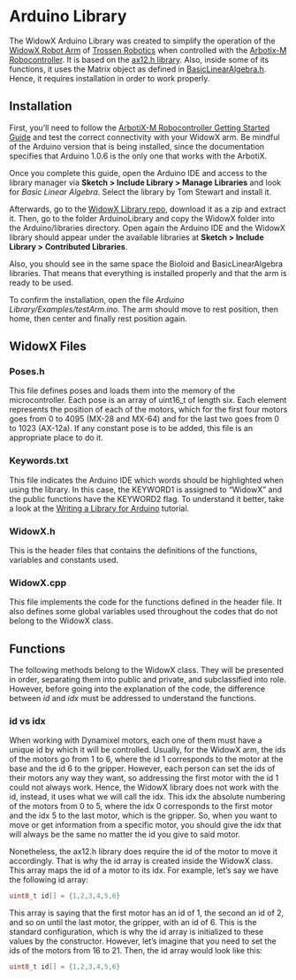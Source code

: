 # Arduino Library

The WidowX Arduino Library was created to simplify the operation of the [WidowX Robot Arm](https://www.trossenrobotics.com/widowxrobotarm) of [Trossen Robotics](https://www.trossenrobotics.com/) when controlled with the [Arbotix-M Robocontroller](https://learn.trossenrobotics.com/arbotix). It is based on the [ax12.h library](https://github.com/vanadiumlabs/arbotix/blob/master/libraries/Bioloid/ax12.h). Also, inside some of its functions, it uses the Matrix object as defined in [BasicLinearAlgebra.h](https://github.com/tomstewart89/BasicLinearAlgebra). Hence, it requires installation in order to work properly.

## Installation

First, you’ll need to follow the [ArbotiX-M Robocontroller Getting Started Guide](https://learn.trossenrobotics.com/arbotix/arbotix-quick-start.html) and test the correct connectivity with your WidowX arm. Be mindful of the Arduino version that is being installed, since the documentation specifies that Arduino 1.0.6 is the only one that works with the ArbotiX.

Once you complete this guide, open the Arduino IDE and access to the library manager via **Sketch > Include Library > Manage Libraries** and look for _Basic Linear Algebra_. Select the library by Tom Stewart and install it.

Afterwards, go to the [WidowX Library repo](https://github.com/LeninSG21/WidowX), download it as a zip and extract it. Then, go to the folder ArduinoLibrary and copy the WidowX folder into the Arduino/libraries directory. Open again the Arduino IDE and the WidowX library should appear under the available libraries at **Sketch > Include Library > Contributed Libraries**.

Also, you should see in the same space the Bioloid and BasicLinearAlgebra libraries. That means that everything is installed properly and that the arm is ready to be used.

To confirm the installation, open the file _Arduino Library/Examples/testArm.ino._ The arm should move to rest position, then home, then center and finally rest position again.

## WidowX Files

### Poses.h

This file defines poses and loads them into the memory of the microcontroller. Each pose is an array of uint16_t of length six. Each element represents the position of each of the motors, which for the first four motors goes from 0 to 4095 (MX-28 and MX-64) and for the last two goes from 0 to 1023 (AX-12a). If any constant pose is to be added, this file is an appropriate place to do it.

### Keywords.txt

This file indicates the Arduino IDE which words should be highlighted when using the library. In this case, the KEYWORD1 is assigned to “WidowX” and the public functions have the KEYWORD2 flag. To understand it better, take a look at the [Writing a Library for Arduino](https://www.arduino.cc/en/Hacking/LibraryTutorial) tutorial.

### WidowX.h

This is the header files that contains the definitions of the functions, variables and constants used.

### WidowX.cpp

This file implements the code for the functions defined in the header file. It also defines some global variables used throughout the codes that do not belong to the WidowX class.

## Functions

The following methods belong to the WidowX class. They will be presented in order, separating them into public and private, and subclassified into role. However, before going into the explanation of the code, the difference between _id_ and _idx_ must be addressed to understand the functions.

### id vs idx

When working with Dynamixel motors, each one of them must have a unique id by which it will be controlled. Usually, for the WidowX arm, the ids of the motors go from 1 to 6, where the id 1 corresponds to the motor at the base and the id 6 to the gripper. However, each person can set the ids of their motors any way they want, so addressing the first motor with the id 1 could not always work. Hence, the WidowX library does not work with the id, instead, it uses what we will call the idx. This idx the absolute numbering of the motors from 0 to 5, where the idx 0 corresponds to the first motor and the idx 5 to the last motor, which is the gripper. So, when you want to move or get information from a specific motor, you should give the idx that will always be the same no matter the id you give to said motor.

Nonetheless, the ax12.h library does require the id of the motor to move it accordingly. That is why the id array is created inside the WidowX class. This array maps the id of a motor to its idx. For example, let’s say we have the following id array:

```c
uint8_t id[] = {1,2,3,4,5,6}
```

This array is saying that the first motor has an id of 1, the second an id of 2, and so on until the last motor, the gripper, with an id of 6. This is the standard configuration, which is why the id array is initialized to these values by the constructor. However, let’s imagine that you need to set the ids of the motors from 16 to 21. Then, the id array would look like this:

```c
uint8_t id[] = {1,2,3,4,5,6}
```
